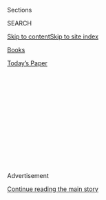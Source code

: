 <div id="app">

<div>

<div>

<div>

<div class="NYTAppHideMasthead css-1q2w90k e1suatyy0">

<div class="section css-ui9rw0 e1suatyy2">

<div class="css-eph4ug er09x8g0">

<div class="css-6n7j50">

</div>

<span class="css-1dv1kvn">Sections</span>

<div class="css-10488qs">

<span class="css-1dv1kvn">SEARCH</span>

</div>

[Skip to content](#site-content)[Skip to site
index](#site-index)

</div>

<div id="masthead-section-label" class="css-1wr3we4 eaxe0e00">

[Books](https://www.nytimes.com/section/books)

</div>

<div class="css-10698na e1huz5gh0">

</div>

</div>

<div id="masthead-bar-one" class="section hasLinks css-15hmgas e1csuq9d3">

<div class="css-uqyvli e1csuq9d0">

</div>

<div class="css-1uqjmks e1csuq9d1">

</div>

<div class="css-9e9ivx">

[](https://myaccount.nytimes.com/auth/login?response_type=cookie&client_id=vi)

</div>

<div class="css-1bvtpon e1csuq9d2">

[Today’s
Paper](https://www.nytimes.com/section/todayspaper)

</div>

</div>

</div>

</div>

<div data-aria-hidden="false">

<div id="site-content" data-role="main">

<div>

<div class="css-1aor85t" style="opacity:0.000000001;z-index:-1;visibility:hidden">

<div class="css-1hqnpie">

<div class="css-epjblv">

<span class="css-17xtcya">[Books](/section/books)</span><span class="css-x15j1o">|</span><span class="css-fwqvlz">How
Colum McCann Shaped Loss Into a
Book</span>

</div>

<div class="css-k008qs">

<div class="css-1iwv8en">

<span class="css-18z7m18"></span>

<div>

</div>

</div>

<span class="css-1n6z4y">https://nyti.ms/2Sy7g8G</span>

<div class="css-1705lsu">

<div class="css-4xjgmj">

<div class="css-4skfbu" data-role="toolbar" data-aria-label="Social Media Share buttons, Save button, and Comments Panel with current comment count" data-testid="share-tools">

  - 
  - 
  - 
  - 
    
    <div class="css-6n7j50">
    
    </div>

  - 

</div>

</div>

</div>

</div>

</div>

</div>

<div id="NYT_TOP_BANNER_REGION" class="css-13pd83m">

</div>

<div id="top-wrapper" class="css-1sy8kpn">

<div id="top-slug" class="css-l9onyx">

Advertisement

</div>

[Continue reading the main
story](#after-top)

<div class="ad top-wrapper" style="text-align:center;height:100%;display:block;min-height:250px">

<div id="top" class="place-ad" data-position="top" data-size-key="top">

</div>

</div>

<div id="after-top">

</div>

</div>

<div>

<div id="sponsor-wrapper" class="css-1hyfx7x">

<div id="sponsor-slug" class="css-19vbshk">

Supported by

</div>

[Continue reading the main
story](#after-sponsor)

<div id="sponsor" class="ad sponsor-wrapper" style="text-align:center;height:100%;display:block">

</div>

<div id="after-sponsor">

</div>

</div>

<div class="css-186x18t">

</div>

<div class="css-1vkm6nb ehdk2mb0">

# How Colum McCann Shaped Loss Into a Book

</div>

“Apeirogon,” the latest novel from the National Book Award winner,
delves into the Israeli-Palestinian conflict through the eyes of two
grieving fathers.

<div class="css-79elbk" data-testid="photoviewer-wrapper">

<div class="css-z3e15g" data-testid="photoviewer-wrapper-hidden">

</div>

<div class="css-1a48zt4 ehw59r15" data-testid="photoviewer-children">

![<span class="css-16f3y1r e13ogyst0" data-aria-hidden="true">Colum
McCann</span><span class="css-cnj6d5 e1z0qqy90" itemprop="copyrightHolder"><span class="css-1ly73wi e1tej78p0">Credit...</span><span><span>Jillian
Freyer for The New York
Times</span></span></span>](https://static01.nyt.com/images/2020/02/17/books/17McCann1-sbu/17McCann1-sbu-articleLarge-v2.jpg?quality=75&auto=webp&disable=upscale)

</div>

</div>

<div class="css-18e8msd">

<div class="css-vp77d3 epjyd6m0">

<div class="css-hus3qt ey68jwv0" data-aria-hidden="true">

[![Joumana
Khatib](https://static01.nyt.com/images/2018/09/13/multimedia/author-joumana-khatib/author-joumana-khatib-thumbLarge.png
"Joumana Khatib")](https://nytimes.com/by/joumana-khatib)

</div>

<div class="css-1baulvz">

By [<span class="css-1baulvz last-byline" itemprop="name">Joumana
Khatib</span>](https://nytimes.com/by/joumana-khatib)

</div>

</div>

  - 
    
    <div class="css-ld3wwf e16638kd2">
    
    Feb. 17,
    2020
    
    </div>

  - 
    
    <div class="css-4xjgmj">
    
    <div class="css-d8bdto" data-role="toolbar" data-aria-label="Social Media Share buttons, Save button, and Comments Panel with current comment count" data-testid="share-tools">
    
      - 
      - 
      - 
      - 
        
        <div class="css-6n7j50">
        
        </div>
    
      - 
    
    </div>
    
    </div>

</div>

</div>

<div class="section meteredContent css-1r7ky0e" name="articleBody" itemprop="articleBody">

<div class="css-1fanzo5 StoryBodyCompanionColumn">

<div class="css-53u6y8">

“I’m a bit of a magpie,” Colum McCann said, sheepishly gesturing around
his office at Hunter College.

He has taught creative writing there for 13 years, and in that time has
appointed his space with plenty of mementos: old family photographs, a
self-portrait his daughter drew in neon crayon, a framed poster of what
he said were among his friend [Frank
McCourt](https://www.nytimes.com/2009/07/20/books/20mccourt.html)’s last
words to him. (“So, Frank, what will you confess?\!\!” McCann asked.
“Pride springing from virtue. But not from virginity\!”) But the
keepsake he was looking for during an interview earlier this month,
which he can’t believe he’s lost, is a napkin.

McCann remembers what it said: “Harness the power of your grief.” It was
given to him by two fathers whose lives radically altered his own, and
who became the central characters in his latest novel, “Apeirogon,” out
next week from Random House.

</div>

</div>

<div class="css-79elbk" data-testid="photoviewer-wrapper">

<div class="css-z3e15g" data-testid="photoviewer-wrapper-hidden">

</div>

<div class="css-1a48zt4 ehw59r15" data-testid="photoviewer-children">

![<span class="css-16f3y1r e13ogyst0" data-aria-hidden="true">In Colum
McCann’s office: words from his friend Frank
McCourt.</span><span class="css-cnj6d5 e1z0qqy90" itemprop="copyrightHolder"><span class="css-1ly73wi e1tej78p0">Credit...</span><span>Jillian
Freyer for The New York
Times</span></span>](https://static01.nyt.com/images/2020/02/17/books/17McCann4/merlin_168935991_ddc372e6-a465-4ebc-a85b-b4718e44cb72-articleLarge.jpg?quality=75&auto=webp&disable=upscale)

</div>

</div>

<div class="css-1fanzo5 StoryBodyCompanionColumn">

<div class="css-53u6y8">

The book is a fictionalized account of the men, one Israeli, one
Palestinian, whose daughters were killed near Jerusalem 10 years apart.
Rami Elhanan, who is Israeli, lost his teenager Smadar to a suicide
bombing that occurred while she was shopping with friends in 1997. Abir,
the 10-year-old daughter of Bassam Aramin, who is Palestinian, was
[fatally shot by an Israeli
soldier](https://www.nytimes.com/2020/01/09/movies/afterward-review.html)
in 2007. An apeirogon is a shape with an infinite but countable number
of sides, and over the course of the book’s 1,001 chapters — a nod to
“One Thousand and One Nights” — McCann delves into the two men’s
lives, sometimes writing in their voices.

</div>

</div>

<div class="css-1fanzo5 StoryBodyCompanionColumn">

<div class="css-53u6y8">

Aramin and Elhanan met in 2005 through [Combatants for
Peace](https://cfpeace.org/), an organization that aims to end the
occupation of Palestine, and they have become close friends. They are
now involved in the [Parents Circle - Families
Forum](https://www.theparentscircle.org/en/pcff-home-page-en/), an
organization for Israelis and Palestinians who have lost family members
in the conflict.

McCann met the men in 2015, when he first visited the region with his
storytelling nonprofit, [Narrative 4](https://narrative4.com/). He had
been interested in Israel and Palestine’s history since talking with
George Mitchell, the former U.S. senator who helped broker peace
negotiations in Ireland and the Middle East, and who appeared in
McCann’s continent- and century-spanning 2013 novel
“[TransAtlantic](https://www.nytimes.com/2013/06/23/books/review/transatlantic-by-colum-mccann.html).”

“If anything dilates my nostrils, it’s the sense of some sort of
difficulty,” McCann said. “I knew I was completely ignorant of what was
going on there, and I thought I’d like to try and explore.”

*\[ This book was one of our most anticipated titles of February.* [*See
the full
list*](https://www.nytimes.com/2020/01/29/books/new-february-books.html)*.
\]*

</div>

</div>

<div class="css-79elbk" data-testid="photoviewer-wrapper">

<div class="css-z3e15g" data-testid="photoviewer-wrapper-hidden">

</div>

<div class="css-1a48zt4 ehw59r15" data-testid="photoviewer-children">

<div class="css-1xdhyk6 erfvjey0">

<span class="css-1ly73wi e1tej78p0">Image</span>

<div class="css-zjzyr8">

<div data-testid="lazyimage-container" style="height:556.1555555555556px">

</div>

</div>

</div>

<span class="css-16f3y1r e13ogyst0" data-aria-hidden="true">Colum
McCann’s “Apeirogon” is out on Feb.
25.</span><span class="css-cnj6d5 e1z0qqy90" itemprop="copyrightHolder"><span class="css-1ly73wi e1tej78p0">Credit...</span><span>Sonny
Figueroa/The New York Times</span></span>

</div>

</div>

<div class="css-1fanzo5 StoryBodyCompanionColumn">

<div class="css-53u6y8">

He wound up spending a week in the region. “I was sort of priding myself
on the fact of being able to deal with everything — I’ve seen Northern
Ireland, I’ve done this before,” said McCann, who grew up in Dublin
during the Troubles. He listened to Elhanan and Aramin speak in Beit
Jala, a Palestinian town, and sobbed as they told their stories.

Lisa Consiglio, a co-founder of Narrative 4 who has known McCann for
years, was also there. Hearing them, she said, was a “shock to our
system that had already been shocked very much.” She had never seen
McCann so visibly moved. “Subconsciously, I think I knew he had a book
at that moment,” she said.

McCann left knowing he wanted to write about the conflict. He returned
several times over the next four years to conduct research and
interviews for “Apeirogon.”

The book has generated pre-publication interest: Steven Spielberg’s
company, Amblin Partners, [bought the movie
rights](https://www.hollywoodreporter.com/news/amblin-nabs-israeli-palestinian-friendship-novel-apeirogon-1278792),
and an Arabic version of the novel is in the
works.

</div>

</div>

<div class="css-79elbk" data-testid="photoviewer-wrapper">

<div class="css-z3e15g" data-testid="photoviewer-wrapper-hidden">

</div>

<div class="css-1a48zt4 ehw59r15" data-testid="photoviewer-children">

<div class="css-1xdhyk6 erfvjey0">

<span class="css-1ly73wi e1tej78p0">Image</span>

<div class="css-zjzyr8">

<div data-testid="lazyimage-container" style="height:257.77777777777777px">

</div>

</div>

</div>

<span class="css-16f3y1r e13ogyst0" data-aria-hidden="true">Bassam
Aramin, left, who is Palestinian, and Rami Elhanan, who is Israeli, are
the central figures in
“Apeirogon.”</span><span class="css-cnj6d5 e1z0qqy90" itemprop="copyrightHolder"><span class="css-1ly73wi e1tej78p0">Credit...</span><span>Rina
Castelnuovo</span></span>

</div>

</div>

<div class="css-1fanzo5 StoryBodyCompanionColumn">

<div class="css-53u6y8">

“Apeirogon,” like other books by McCann, interweaves real people with
imagined conversations, scenes and other details of their lives.
McCann’s National Book Award-winning novel, “[Let the Great World
Spin](https://www.nytimes.com/2009/08/02/books/review/Mahler-t.html),”
for example, uses the high-wire artist Philippe Petit as a launching
point, while another of his novels,
“[Dancer](https://www.nytimes.com/2003/01/19/books/a-story-with-legs.html),”
imagines the life of the ballet dancer [Rudolf
Nureyev](https://www.nytimes.com/1993/01/07/arts/rudolf-nureyev-charismatic-dancer-who-gave-fire-to-ballet-s-image-dies-at-54.html).

But for McCann, the moral stakes of “Apeirogon” felt higher. “Nureyev
can look after himself, and the memory of Nureyev can look after
itself,” the writer said. “With Rami and Bassam, it’s so much closer
to the edge, closer to the bone. If you get it wrong … they can’t
necessarily recover in the same way that a really, truly, public figure
could. Oh, I was terrified.”

</div>

</div>

<div class="css-1fanzo5 StoryBodyCompanionColumn">

<div class="css-53u6y8">

In a moment when the publishing industry is grappling with which stories
are told and by whom, it is a striking choice. “We’re in this territory
of the real is the imagined and the imagined is real,” McCann said of
this project. “I think people wouldn’t have trusted it as much if it
wasn’t real.”

Elhanan’s and Aramin’s stories are well documented; their grief has
entered public consciousness. They’ve been the subject of films, and
have traveled the world talking about their loss and their conviction
that “we can’t build a state on the ruins of our kids,” as Aramin said
in an interview. Both have found salvation in the work, a way, Elhanan
said, also in an interview, to “give meaning to my life and meaning to
my loss.”

Neither man hesitated when McCann approached them about his idea. They
trusted him as an artist, they said, recognizing that the book, even as
a work of fiction, would amplify their message.

“In our first meeting, Colum was crying like a little kid,” Elhanan, 70,
said. “His ability to show emotion shows that he’s a really fine man
with heart — it’s the basic of all basics, the ability to show emotion
and to show
compassion.”

</div>

</div>

<div class="css-79elbk" data-testid="photoviewer-wrapper">

<div class="css-z3e15g" data-testid="photoviewer-wrapper-hidden">

</div>

<div class="css-1a48zt4 ehw59r15" data-testid="photoviewer-children">

<div class="css-1xdhyk6 erfvjey0">

<span class="css-1ly73wi e1tej78p0">Image</span>

<div class="css-zjzyr8">

<div data-testid="lazyimage-container" style="height:579.3555555555556px">

</div>

</div>

</div>

<span class="css-16f3y1r e13ogyst0" data-aria-hidden="true">“If anything
dilates my nostrils, it’s the sense of some sort of difficulty,” McCann
said.</span><span class="css-cnj6d5 e1z0qqy90" itemprop="copyrightHolder"><span class="css-1ly73wi e1tej78p0">Credit...</span><span>Jillian
Freyer for The New York Times</span></span>

</div>

</div>

<div class="css-1fanzo5 StoryBodyCompanionColumn">

<div class="css-53u6y8">

McCann’s background also helped, Aramin, 56, said, because many
Palestinians often feel a sense of solidarity with the Irish. “We have
the same history of conflict.”

“Apeirogon” can make for excruciating reading. McCann devotes sections
to “the mushroom effect,” or how the heads of suicide bombers are nearly
always separated from their torsos, and the damage that rubber bullets
cause. Readers are in the ambulance with Aramin and his critically
injured daughter, waiting two hours and 18 minutes for traffic to clear
to reach another hospital. When Elhanan remembers the sound of the
rollers in the morgue, readers can imagine it, too.

</div>

</div>

<div class="css-1fanzo5 StoryBodyCompanionColumn">

<div class="css-53u6y8">

McCann’s fictionalization of such wrenching stories is likely to raise
questions among readers, particularly in a story that unfolds in a
charged political conflict where virtually every fact is up for debate.
(One example: Israeli authorities initially suggested that Aramin’s
daughter was killed by Palestinians throwing stones; [an Israeli judge
later ruled in civil
court](https://www.theguardian.com/world/2011/sep/26/israel-pay-family-compensation-palestinian-girl)
that she had been shot dead by an Israeli soldier.)

“It’s very difficult to talk about your pain or to read about your
pain,” Aramin said. Both he and Elhanan have been reading it slowly.

Yet neither father asked McCann to change anything.

“I told him from the beginning, ‘It’s your book, not mine,’” Elhanan
said. “It’s accurate, it’s emotional, but I don’t consider it to be my
story.”

He knows that it may invite criticism, he added, “but the worst already
happened. I have nothing to fear.”

*Follow New York Times Books on*
[*Facebook*](https://www.facebook.com/nytbooks/)*,*
[*Twitter*](https://twitter.com/nytimesbooks) *and*
[*Instagram*](https://www.instagram.com/nytbooks/)*, sign up for* [*our
newsletter*](https://www.nytimes.com/newsletters/books-review) *or*
[*our literary
calendar*](https://www.nytimes.com/interactive/2017/books/books-calendar.html)*.
And listen to us on the* [*Book Review
podcast*](https://www.nytimes.com/column/book-review-podcast)*.*

</div>

</div>

</div>

<div>

</div>

<div>

</div>

<div>

</div>

<div>

<div id="bottom-wrapper" class="css-1ede5it">

<div id="bottom-slug" class="css-l9onyx">

Advertisement

</div>

[Continue reading the main
story](#after-bottom)

<div id="bottom" class="ad bottom-wrapper" style="text-align:center;height:100%;display:block;min-height:90px">

</div>

<div id="after-bottom">

</div>

</div>

</div>

</div>

</div>

## Site Index

<div>

</div>

## Site Information Navigation

  - [© <span>2020</span> <span>The New York Times
    Company</span>](https://help.nytimes.com/hc/en-us/articles/115014792127-Copyright-notice)

<!-- end list -->

  - [NYTCo](https://www.nytco.com/)
  - [Contact
    Us](https://help.nytimes.com/hc/en-us/articles/115015385887-Contact-Us)
  - [Work with us](https://www.nytco.com/careers/)
  - [Advertise](https://nytmediakit.com/)
  - [T Brand Studio](http://www.tbrandstudio.com/)
  - [Your Ad
    Choices](https://www.nytimes.com/privacy/cookie-policy#how-do-i-manage-trackers)
  - [Privacy](https://www.nytimes.com/privacy)
  - [Terms of
    Service](https://help.nytimes.com/hc/en-us/articles/115014893428-Terms-of-service)
  - [Terms of
    Sale](https://help.nytimes.com/hc/en-us/articles/115014893968-Terms-of-sale)
  - [Site
    Map](https://spiderbites.nytimes.com)
  - [Help](https://help.nytimes.com/hc/en-us)
  - [Subscriptions](https://www.nytimes.com/subscription?campaignId=37WXW)

</div>

</div>

</div>

</div>
